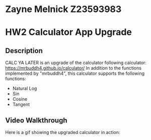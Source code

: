 Zayne Melnick Z23593983
===

# HW2 Calculator App Upgrade

## Description
CALC YA LATER is an upgrade of the calculator following calculator: https://mrbuddh4.github.io/calculator/
In addition to the functions implemented by "mrbuddh4", this calculator supports the following functions:
* Natural Log
* Sin
* Cosine
* Tangent

## Video Walkthrough 
Here is a gif showing the upgraded calculator in action:
